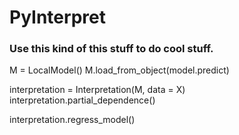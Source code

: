 # PyInterpret

### Use this kind of this stuff to do cool stuff.

M = LocalModel()
M.load_from_object(model.predict)

interpretation = Interpretation(M, data = X)
interpretation.partial_dependence()


interpretation.regress_model()
